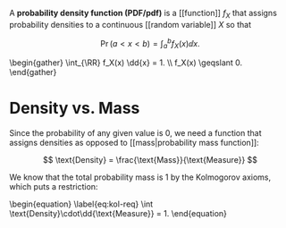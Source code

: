 A **probability density function (PDF/pdf)** is a [[function]] $f_X$ that assigns probability densities to a continuous [[random variable]] $X$ so that

$$
\Pr(a < x < b) = \int_a^b f_X(x) \dd{x}.
$$


\begin{gather}
\int_{\RR} f_X(x) \dd{x} = 1. \\\\
f_X(x) \geqslant 0.
\end{gather}

# Density vs. Mass

Since the probability of any given value is 0, we need a function that assigns densities as opposed to [[mass|probability mass function]]:

$$
\text{Density} = \frac{\text{Mass}}{\text{Measure}}
$$

We know that the total probability mass is 1 by the Kolmogorov axioms, which puts a restriction:

\begin{equation}
\label{eq:kol-req}
\int \text{Density}\cdot\dd{\text{Measure}} = 1.
\end{equation}


